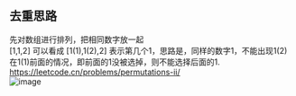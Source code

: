 ## 去重思路
先对数组进行排列，把相同数字放一起  
[1,1,2] 可以看成 [1(1),1(2),2] 表示第几个1，思路是，同样的数字1，不能出现1(2)在1(1)前面的情况，即前面的1没被选掉，则不能选择后面的1.
https://leetcode.cn/problems/permutations-ii/  
![image](https://user-images.githubusercontent.com/83968454/193465330-56f76419-ba8f-4310-ac65-cd901fd292a3.png)
